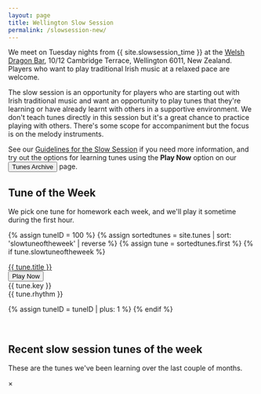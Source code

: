 ```yaml
---
layout: page
title: Wellington Slow Session
permalink: /slowsession-new/
---
```


We meet on Tuesday nights from {{ site.slowsession_time }} at the <a href="/dragon/">
Welsh Dragon Bar</a>, 10/12 Cambridge Terrace, Wellington 6011, New Zealand.
Players who want to play traditional Irish music at a relaxed pace are welcome.

The slow session is an opportunity for players who are starting out with Irish
traditional music and want an opportunity to play tunes that they're learning
or have already learnt with others in a supportive environment.
We don't teach tunes directly in this session but it's a great chance to practice
playing with others. There's some scope for accompaniment but the focus is on the
melody instruments.

See our <a href="/slowguidelines/">Guidelines for the Slow Session</a> if you need more information, and try out the options for learning tunes using the <b>Play Now</b> option on our <button class="filterButton" onclick="window.location.href = '/tunes_archive/';">Tunes Archive</button> page.

Tune of the Week
----------------

We pick one tune for homework each week, and we'll play it sometime during the first hour.


{% assign tuneID = 100 %}
{% assign sortedtunes = site.tunes | sort: 'slowtuneoftheweek' | reverse %}
{% assign tune = sortedtunes.first %}
{% if tune.slowtuneoftheweek %}

<div class="row rowSingleTune row-even">
    <div class="small-4 columns">
        <span title="Go to Tunepage">
            <a href="{{ tune.url }}">{{ tune.title }}</a>
        </span>
    </div>
    <div class="small-3 columns">
        <input class="filterButton" type="button" onclick="changeTune({{ tuneID }});" value="Play Now" />
    </div>
    <div class="small-2 columns">
        {{ tune.key }}
    </div>
    <div class="small-2 columns end">
        {{ tune.rhythm }}
    </div>
</div>

<script>
singleTune = {
    "{{ tuneID }}": {
        "title": "{{ tune.title | xml_escape }}",
        "tuneID": "{{ tuneID }}",
        "key": "{{ tune.key | xml_escape }}",
        "rhythm": "{{ tune.rhythm | xml_escape }}",
        "url": "{{ tune.url | xml_escape }}",
        "mp3": "{{ site.mp3_host | append: tune.mp3_file | xml_escape }}",
        "mp3_source": "{{ tune.mp3_source | strip_html | xml_escape }}",
        "repeats": "{{ tune.repeats }}",
        "parts": "{{ tune.parts }}",
        "abc": {{ tune.abc | jsonify }}
    },
};

</script>
{% assign tuneID = tuneID | plus: 1 %}
{% endif %}

<br />

Recent slow session tunes of the week
--------

These are the <span id="tunesCount"></span> tunes we've been learning over the last couple of months.

<div class="row rowTuneTable">
  <div class="small-12 columns tunesTable" id="tunesTable"></div>
</div>

<script>
    window.store = {

        {% assign sortedtunes = site.tunes | sort: 'slowtuneoftheweek' | reverse %}
        {% assign tune_count = 0 %}
        {% assign tuneID = 200 %}
        {% for tune in sortedtunes %}
            {% if tune_count > 0 %}
                "{{ tuneID }}": {
                    "title": "{{ tune.title | xml_escape }}",
                    "tuneID": "{{ tuneID }}",
                    "key": "{{ tune.key | xml_escape }}",
                    "rhythm": "{{ tune.rhythm | xml_escape }}",
                    "url": "{{ tune.url | xml_escape }}",
                    "mp3": "{{ site.mp3_host | append: tune.mp3_file | xml_escape }}",
                    "mp3_source": "{{ tune.mp3_source | strip_html | xml_escape }}",
                    "repeats": "{{ tune.repeats }}",
                    "parts": "{{ tune.parts }}",
                    "abc": {{ tune.abc | jsonify }}
                }{% if tune_count <= 9 %},{% else %}{% break %}{% endif %}
            {% endif %}
            {% assign tune_count = tune_count | plus: 1 %}
            {% assign tuneID = tuneID | plus: 1 %}
        {% endfor %}
    };
    $.extend(window.store, singleTune);
    console.log(window.store);
</script>

<script src="{{ site.js_host }}/js/lunr.min.js"></script>

<script src="{{ site.js_host }}/js/build_table_tunes_archive.js"></script>

<script>
$(document).ready(function() {
    audioPlayer.innerHTML = createAudioPlayer();

    $("#tunes").tablesorter({headers: { 0:{sorter: 'ignoreArticles'}, 1:{sorter: false}, 2:{sorter: false}}});
});
</script>

<!-- The Modal -->

<div id="myModal" class="modal">
    <!-- Modal content -->
    <div class="modal-content">
        <span class="close">×</span>
        <!-- *** Player controls *** -->
        <div id="tuneTitle"></div>
        <div id="tuneInfo"></div>
        <br />
        <div class="player">
            <div id="audioPlayer"></div>
            <div id="showPlayer"></div>
        </div>
        <!-- *** loop presets *** -->
        <form id="loopForm" style="display: none;">
            <input type="button" class="filterButton" value="Show Preset Loops" onclick="toggleLoops(this);">
        </form>
        <div id="loopPresetControls" style="display: none;">.</div>
        <!-- *** rendered ABC and tune selector scrolling table *** -->
        <form id="dotsForm" style="display: none;">
            <input type="button" class="filterButton" value="Show the Dots" onclick="toggleTheDots(this);">
        </form>
        <div class="outputABC">
        <div id="paper0" style="display: none;"></div>
        <div id='abcSource' style="display: none;">
            <textarea name='abcText' id="abcText"></textarea>
        </div>
    </div>
</div>
<script>
$(document).ready(function() {
    audioPlayer.innerHTML = createAudioPlayer();

});
</script>

<script>
// Get the modal
var modal = document.getElementById("myModal");

// Get the <span> element that closes the modal
var span = document.getElementsByClassName("close")[0];

// When the user clicks on <span> (x), close the modal
span.onclick = function() {
    if (OneAudioPlayer.paused == false) { // audio is currently playing.
        OneAudioPlayer.pause();
    }
    modal.style.display = "none";
}

// When the user clicks anywhere outside of the modal, close it
window.onclick = function(event) {
  if (event.target == modal) {
      if (OneAudioPlayer.paused == false) { // audio is currently playing.
          OneAudioPlayer.pause();
      }
      modal.style.display = "none";
  }
}
</script>
